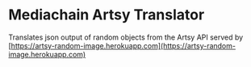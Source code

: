 # Mediachain Artsy Translator

Translates json output of random objects from the Artsy API served by [https://artsy-random-image.herokuapp.com](https://artsy-random-image.herokuapp.com)
